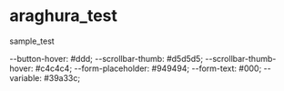 # araghura_test
sample_test

--button-hover: #ddd;
--scrollbar-thumb: #d5d5d5;
--scrollbar-thumb-hover: #c4c4c4;
--form-placeholder: #949494;
--form-text: #000;
--variable: #39a33c;
